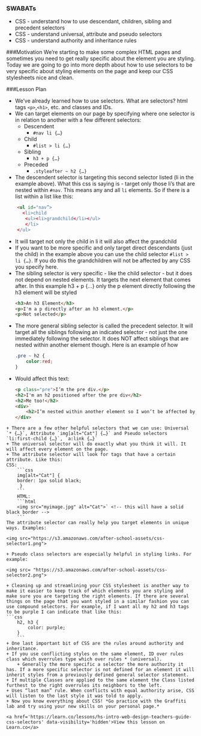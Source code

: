 ### SWABATs

+ CSS - understand how to use descendant, children, sibling and precedent selectors
+ CSS - understand universal, attribute and pseudo selectors
+ CSS - understand authority and inheritance rules

###Motivation
We’re starting to make some complex HTML pages and sometimes you need to get really specific about the element you are styling. Today we are going to go into more depth about how to use selectors to be very specific about styling elements on the page and keep our CSS stylesheets nice and clean.

###Lesson Plan
+ We’ve already learned how to use selectors. What are selectors? html tags `<p>`,`<h1>`, etc. and classes and IDs.
+ We can target elements on our page by specifying where one selector is in relation to another with a few different selectors:
	+ Descendent
		+ `#nav li {…}`
	+ Child 
		+ `#list > li {…}`
	+ Sibling
		+ `h3 + p {…}`
	+ Preceded
		+ `.styleafter ~ h2 {…}`
+ The descendent selector is targeting this second selector listed (li in the example above). What this css is saying is - target only those li’s that are nested within `#nav`. This means any and all `li` elements. So if there is a list within a list like this:
```html
	<ul id="nav”>
	  <li>child
	   <ul><li>grandchild</li></ul>
	   </li>
	</ul>
```
+ It will target not only the child in li it will also affect the grandchild
+ If you want to be more specific and only target direct descendants (just the child) in the example above you can use the child selector `#list > li {…}`. If you do this the grandchildren will not be affected by any CSS you specify here.
+ The sibling selector is very specific - like the child selector - but it does not depend on nested elements. It targets the next element that comes after. In this example h3 + p {…} only the p element directly following the h3 element will be styled
	```html
	<h3>An h3 Element</h3>
	<p>I'm a p directly after an h3 element.</p>
	<p>Not selected</p>
	```
+ The more general sibling selector is called the precedent selector. It will target all the siblings following an indicated selector - not just the one immediately following the selector. It does NOT affect siblings that are nested within another element though. Here is an example of how 
	```css
	.pre ~ h2 { 
		color:red;
	}
	```
+ Would affect this text:
	```html
	<p class="pre">I’m the pre div.</p>
	<h2>I'm an h2 positioned after the pre div</h2>
	<h2>Me too!</h2>
	<div>`
		<h2>I’m nested within another element so I won’t be affected by the precedent style</h2>
	</div>
```
+ There are a few other helpful selectors that we can use: Universal `* {…}`, Attribute `img[alt="Cat"] {…}` and Pseudo selectors `li:first-child {…}`, `a:link {…}`
+ The universal selector will do exactly what you think it will. It will affect every element on the page. 
+ The attribute selector will look for tags that have a certain attribute. Like this:
CSS:
	```css
	img[alt="Cat"] { 
    border: 1px solid black;
	 }
	```
	HTML:
	```html
	<img src="myimage.jpg" alt="Cat">` <!-- this will have a solid black border -->
	```
The attribute selector can really help you target elements in unique ways. Examples:

<img src="https://s3.amazonaws.com/after-school-assets/css-selector1.png">

+ Pseudo class selectors are especially helpful in styling links. For example:

<img src= "https://s3.amazonaws.com/after-school-assets/css-selector2.png">

+ Cleaning up and streamlining your CSS stylesheet is another way to make it easier to keep track of which elements you are styling and make sure you are targeting the right elements. If there are several things on the page that you want styled in a similar fashion you can use compound selectors. For example, if I want all my h2 and h3 tags to be purple I can indicate that like this:
```css
	h2, h3 {
		color: purple;
	}
	```
+ One last important bit of CSS are the rules around authority and inheritance.
+ If you use conflicting styles on the same element, ID over rules class which overrules type which over rules * (universal). 
	+ Generally the more specific a selector the more authority it has. If a more specific selector is not defined for an element it will inherit styles from a previously defined general selector statement.
+ If multiple Classes are applied to the same element the Class listed furthest to the right overrules its neighbors to the left.
+ Uses “last man” rule. When conflicts with equal authority arise, CSS will listen to the last style it was told to apply. 
+ Now you know everything about CSS! *Go practice with the Graffiti lab and try using your new skills on your personal page.*

<a href='https://learn.co/lessons/hs-intro-web-design-teachers-guide-css-selectors' data-visibility='hidden'>View this lesson on Learn.co</a>
